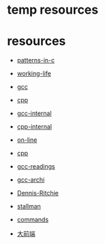 temp resources
==============


# resources
+ [patterns-in-c](https://github.com/huawenyu/Design-Patterns-in-C)
+ [working-life](https://legacy.gitbook.com/book/wirelessr/working-life/details)
+ [gcc](https://gcc.gnu.org/onlinedocs/)
+ [cpp](https://gcc.gnu.org/onlinedocs/gcc-8.2.0/cpp.pdf)
+ [gcc-internal](https://gcc.gnu.org/onlinedocs/gccint/)
+ [cpp-internal](https://gcc.gnu.org/onlinedocs/cppinternals/)
+ [on-line](https://en.wikibooks.org/wiki/C_Programming/Preprocessor_directives_and_macros)
+ [cpp](https://en.wikipedia.org/wiki/C_preprocessor)
+ [gcc-readings](https://gcc.gnu.org/readings.html)
+ [gcc-archi](https://en.wikibooks.org/wiki/GNU_C_Compiler_Internals/GNU_C_Compiler_Architecture)
+ [Dennis-Ritchie](https://www.bell-labs.com/usr/dmr/www/chist.html)
+ [stallman](http://www.stallman.org/)
+ [commands](http://linuxcommand.org/)







+ [大前端](https://www.jianshu.com/p/062f2619473e)